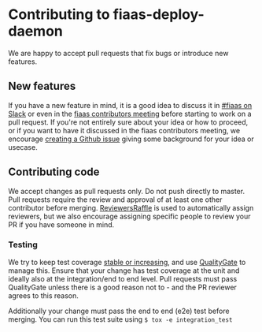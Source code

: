 # Contributing to fiaas-deploy-daemon

We are happy to accept pull requests that fix bugs or introduce new features.

## New features

If you have a new feature in mind, it is a good idea to discuss it in [#fiaas on
Slack](https://sch-chat.slack.com/messages/C6P6D9CDR) or even in the [fiaas contributors
meeting](https://confluence.schibsted.io/display/SPTINF/FiaaS+contributors+meeting) before starting to work on a pull
request.  If you're not entirely sure about your idea or how to proceed, or if you want to have it discussed in the
fiaas contributors meeting, we encourage [creating a Github
issue](https://github.schibsted.io/finn/fiaas-deploy-daemon/issues/new) giving some background for your idea or
usecase.


## Contributing code

We accept changes as pull requests only. Do not push directly to master. Pull requests require the review and approval
of at least one other contributor before merging.
[ReviewersRaffle](https://confluence.schibsted.io/display/EP/ReviewersRaffle) is used to automatically assign
reviewers, but we also encourage assigning specific people to review your PR if you have someone in mind.

### Testing

We try to keep test coverage [stable or
increasing](https://reports.spt-engprod-pro.schibsted.io/#/finn/fiaas-deploy-daemon?branch=master&type=push&daterange&daterange),
and use [QualityGate](https://confluence.schibsted.io/display/SPTP/Quality+Gate) to manage this. Ensure that your
change has test coverage at the unit and ideally also at the integration/end to end level. Pull requests must pass
QualityGate unless there is a good reason not to - and the PR reviewer agrees to this reason.

Additionally your change must pass the end to end (e2e) test before merging. You can run this test suite using `$ tox -e integration_test`
